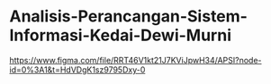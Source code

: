 # Analisis-Perancangan-Sistem-Informasi-Kedai-Dewi-Murni
https://www.figma.com/file/RRT46V1kt21J7KViJpwH34/APSI?node-id=0%3A1&t=HdVDgK1sz9795Dxy-0

